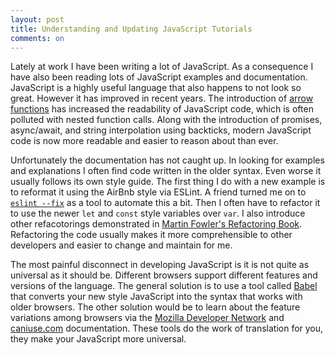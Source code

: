 ```yaml
---
layout: post
title: Understanding and Updating JavaScript Tutorials
comments: on
---
```

Lately at work I have been writing a lot of JavaScript. As a consequence I have also been reading lots of JavaScript examples and documentation. JavaScript is a highly useful language that also happens to not look so great. However it has improved in recent years. The introduction of [arrow functions](https://developer.mozilla.org/en/docs/Web/JavaScript/Reference/Functions/Arrow_functions) has increased the readability of JavaScript code, which is often polluted with nested function calls. Along with the introduction of promises, async/await, and string interpolation using backticks, modern JavaScript code is now more readable and easier to reason about than ever.

Unfortunately the documentation has not caught up. In looking for examples and explanations I often find code written in the older syntax. Even worse it usually follows its own style guide. The first thing I do with a new example is to reformat it using the AirBnb style via ESLint. A friend turned me on to [`eslint --fix`](https://eslint.org/docs/user-guide/command-line-interface) as a tool to automate this a bit. Then I often have to refactor it to use the newer `let` and `const` style variables over `var`. I also introduce other refacotorings demonstrated in [Martin Fowler's Refactoring Book](https://amzn.to/33wkcOW). Refactoring the code usually makes it more comprehensible to other developers and easier to change and maintain for me.

The most painful disconnect in developing JavaScript is it is not quite as universal as it should be. Different browsers support different features and versions of the language. The general solution is to use a tool called [Babel](https://babeljs.io) that converts your new style JavaScript into the syntax that works with older browsers. The other solution would be to learn about the feature variations among browsers via the [Mozilla Developer Network](https://developer.mozilla.org/en-US/) and [caniuse.com](https://caniuse.com) documentation. These tools do the work of translation for you, they make your JavaScript more universal.
